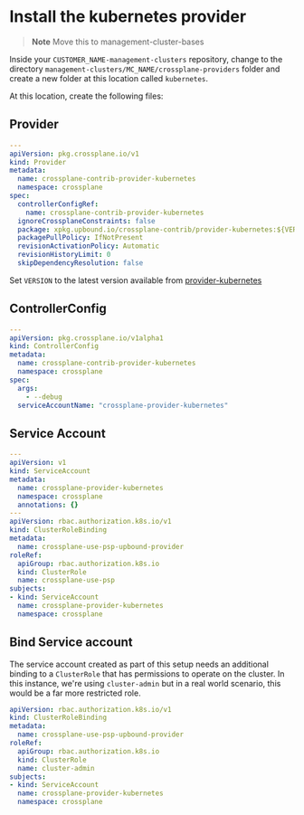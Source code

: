 # Install the kubernetes provider

> **Note** Move this to management-cluster-bases

Inside your `CUSTOMER_NAME-management-clusters` repository, change to the
directory `management-clusters/MC_NAME/crossplane-providers` folder and create
a new folder at this location called `kubernetes`.

At this location, create the following files:

## Provider

```yaml
---
apiVersion: pkg.crossplane.io/v1
kind: Provider
metadata:
  name: crossplane-contrib-provider-kubernetes
  namespace: crossplane
spec:
  controllerConfigRef:
    name: crossplane-contrib-provider-kubernetes
  ignoreCrossplaneConstraints: false
  package: xpkg.upbound.io/crossplane-contrib/provider-kubernetes:${VERSION}
  packagePullPolicy: IfNotPresent
  revisionActivationPolicy: Automatic
  revisionHistoryLimit: 0
  skipDependencyResolution: false
```

Set `VERSION` to the latest version available from
[provider-kubernetes](https://doc.crds.dev/github.com/crossplane-contrib/provider-kubernetes)

## ControllerConfig

```yaml
---
apiVersion: pkg.crossplane.io/v1alpha1
kind: ControllerConfig
metadata:
  name: crossplane-contrib-provider-kubernetes
  namespace: crossplane
spec:
  args:
    - --debug
  serviceAccountName: "crossplane-provider-kubernetes"
```

## Service Account

```yaml
---
apiVersion: v1
kind: ServiceAccount
metadata:
  name: crossplane-provider-kubernetes
  namespace: crossplane
  annotations: {}
---
apiVersion: rbac.authorization.k8s.io/v1
kind: ClusterRoleBinding
metadata:
  name: crossplane-use-psp-upbound-provider
roleRef:
  apiGroup: rbac.authorization.k8s.io
  kind: ClusterRole
  name: crossplane-use-psp
subjects:
- kind: ServiceAccount
  name: crossplane-provider-kubernetes
  namespace: crossplane
```

## Bind Service account

The service account created as part of this setup needs an additional binding
to a `ClusterRole` that has permissions to operate on the cluster. In this
instance, we're using `cluster-admin` but in a real world scenario, this would
be a far more restricted role.

```yaml
apiVersion: rbac.authorization.k8s.io/v1
kind: ClusterRoleBinding
metadata:
  name: crossplane-use-psp-upbound-provider
roleRef:
  apiGroup: rbac.authorization.k8s.io
  kind: ClusterRole
  name: cluster-admin
subjects:
- kind: ServiceAccount
  name: crossplane-provider-kubernetes
  namespace: crossplane
```

